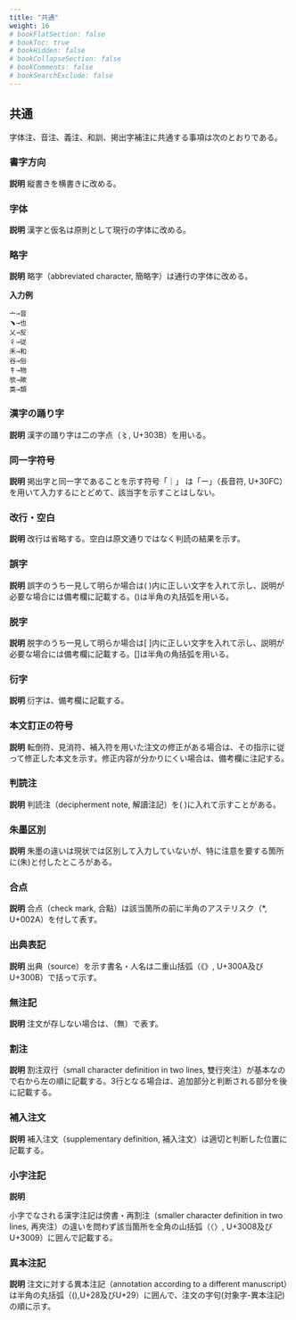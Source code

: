 ```yaml
---
title: "共通"
weight: 16
# bookFlatSection: false
# bookToc: true
# bookHidden: false
# bookCollapseSection: false
# bookComments: false
# bookSearchExclude: false
---
```


## 共通


字体注、音注、義注、和訓、掲出字補注に共通する事項は次のとおりである。

### 書字方向

**説明**
縦書きを横書きに改める。

### 字体

**説明**
漢字と仮名は原則として現行の字体に改める。

### 略字

**説明**
略字（abbreviated character, 簡略字）は通行の字体に改める。

**入力例**

    亠→音
    ﹅→也
    乂→反
    彳→従
    禾→和
    谷→俗
    牜→物
    欤→歟
    类→類

### 漢字の踊り字

**説明**
漢字の踊り字は二の字点（〻, U+303B）を用いる。

### 同一字符号

**説明**
掲出字と同一字であることを示す符号「｜」 は「ー」（長音符, U+30FC）を用いて入力するにとどめて、該当字を示すことはしない。

### 改行・空白

**説明**
改行は省略する。空白は原文通りではなく判読の結果を示す。

### 誤字

**説明**
誤字のうち一見して明らか場合は( )内に正しい文字を入れて示し、説明が必要な場合には備考欄に記載する。()は半角の丸括弧を用いる。

### 脱字

**説明**
脱字のうち一見して明らか場合は[ ]内に正しい文字を入れて示し、説明が必要な場合には備考欄に記載する。[]は半角の角括弧を用いる。

### 衍字

**説明**
衍字は、備考欄に記載する。

### 本文訂正の符号

**説明**
転倒符、見消符、補入符を用いた注文の修正がある場合は、その指示に従って修正した本文を示す。修正内容が分かりにくい場合は、備考欄に注記する。

### 判読注

**説明**
判読注（decipherment note, 解讀注記）を( )に入れて示すことがある。

### 朱墨区別

**説明**
朱墨の違いは現状では区別して入力していないが、特に注意を要する箇所に(朱)と付したところがある。

### 合点

**説明**
合点（check mark, 合點）は該当箇所の前に半角のアステリスク（*, U+002A）を付して表す。

### 出典表記

**説明**
出典（source）を示す書名・人名は二重山括弧（《》, U+300A及びU+300B）で括って示す。

### 無注記

**説明**
注文が存しない場合は、（無）で表す。

### 割注

**説明**
割注双行（small character definition in two lines, 雙行夾注）が基本なので右から左の順に記載する。3行となる場合は、追加部分と判断される部分を後に記載する。

### 補入注文

**説明**
補入注文（supplementary definition, 補入注文）は適切と判断した位置に記載する。

### 小字注記

**説明**

小字でなされる漢字注記は傍書・再割注（smaller character definition in two lines, 再夾注）の違いを問わず該当箇所を全角の山括弧（〈〉, U+3008及びU+3009）に囲んで記載する。

### 異本注記

**説明**
注文に対する異本注記（annotation according to a different manuscript）は半角の丸括弧（(),U+28及びU+29）に囲んで、注文の字句(対象字-異本注記)の順に示す。
